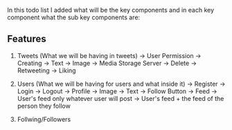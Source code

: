 In this todo list I added what will be the key components and in each key component what the sub key components are: 

## Features
1. Tweets (What we will be having in tweets)
    -> User Permission
        -> Creating 
            -> Text
            -> Image 
                -> Media Storage Server
        -> Delete
        -> Retweeting
        -> Liking

2. Users (What we will be having for users and what inside it)
    -> Register
    -> Login
    -> Logout
    -> Profile
        -> Image
        -> Text
        -> Follow Button
    -> Feed
        -> User's feed only whatever user will post
        -> User's feed + the feed of the person they follow


3. Follwing/Followers